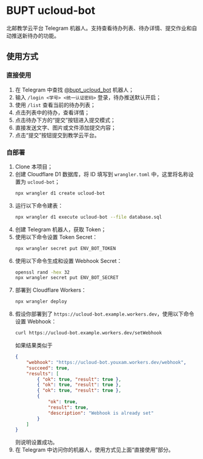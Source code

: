 # BUPT ucloud-bot
 
北邮教学云平台 Telegram 机器人。支持查看待办列表、待办详情、提交作业和自动推送新待办的功能。

## 使用方式

### 直接使用

1. 在 Telegram 中查找 [@bupt_ucloud_bot](https://t.me/bupt_ucloud_bot) 机器人；
2. 输入 `/login <学号> <统一认证密码>` 登录，待办推送默认开启；
3. 使用 `/list` 查看当前的待办列表；
4. 点击列表中的待办，查看详情；
5. 点击待办下方的“提交”按钮进入提交模式；
6. 直接发送文字、图片或文件添加提交内容；
7. 点击“提交”按钮提交到教学云平台。

### 自部署

1. Clone 本项目；
2. 创建 Cloudflare D1 数据库，将 ID 填写到 `wrangler.toml` 中，这里将名称设置为 `ucloud-bot`；
    ```bash
    npx wrangler d1 create ucloud-bot
    ```
3. 运行以下命令建表：
    ```bash
    npx wrangler d1 execute ucloud-bot --file database.sql
    ```
4. 创建 Telegram 机器人，获取 Token；
5. 使用以下命令设置 Token Secret：
    ```bash
    npx wrangler secret put ENV_BOT_TOKEN
    ```
6. 使用以下命令生成和设置 Webhook Secret：
    ```bash
    openssl rand -hex 32
    npx wrangler secret put ENV_BOT_SECRET
    ```
7. 部署到 Cloudflare Workers：
    ```bash
    npx wrangler deploy
    ```
8. 假设你部署到了 `https://ucloud-bot.example.workers.dev`，使用以下命令设置 Webhook：
    ```bash
    curl https://ucloud-bot.example.workers.dev/setWebhook
    ```
    如果结果类似于
    ```json
    {
        "webhook": "https://ucloud-bot.youxam.workers.dev/webhook",
        "succeed": true,
        "results": [
            { "ok": true, "result": true },
            { "ok": true, "result": true },
            { "ok": true, "result": true },
            {
                "ok": true,
                "result": true,
                "description": "Webhook is already set"
            }
        ]
    }
    ```
    则说明设置成功。
9. 在 Telegram 中访问你的机器人，使用方式见上面“直接使用”部分。